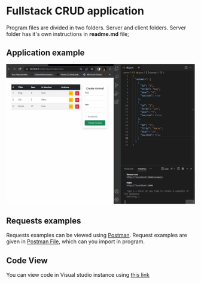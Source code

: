 # Fullstack CRUD application

Program files are divided in two folders. Server and client folders. Server folder has it's own instructions in __readme.md__ file;

## Application example
![](./js-dom-vadim-tabelskij.gif)

## Requests examples
Requests examples can be viewed using [Postman](https://www.postman.com/downloads/). Request examples are given in [Postman File](./animals.postman_collection.json), which can you import in program.

## Code View

You can view code in Visual studio instance using [this link](https://github.dev/VadimTabelskij/js-dom)